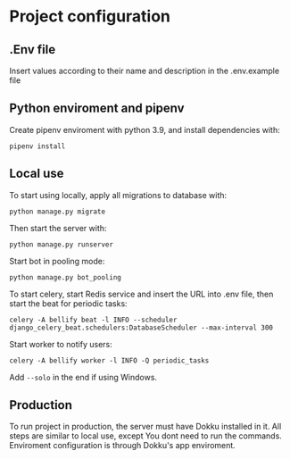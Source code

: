 # Project configuration

## .Env file

Insert values according to their name and description in the .env.example file

## Python enviroment and pipenv

Create pipenv enviroment with python 3.9, and install dependencies with:

`pipenv install`

## Local use

To start using locally, apply all migrations to database with:

`python manage.py migrate`

Then start the server with:

`python manage.py runserver`

Start bot in pooling mode:

`python manage.py bot_pooling`

To start celery, start Redis service and insert the URL into .env file, then start the beat for periodic tasks:

`celery -A bellify beat -l INFO --scheduler django_celery_beat.schedulers:DatabaseScheduler --max-interval 300`

Start worker to notify users:

`celery -A bellify worker -l INFO -Q periodic_tasks`

Add `--solo` in the end if using Windows.

## Production

To run project in production, the server must have Dokku installed in it. All steps are similar to local use, except You dont need to run the commands.
Enviroment configuration is through Dokku's app enviroment.
